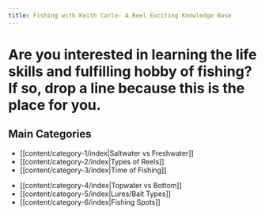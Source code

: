 ```yaml
---
title: Fishing with Keith Carle- A Reel Exciting Knowledge Base
---
```

# Are you interested in learning the life skills and fulfilling hobby of fishing? If so, drop a line because this is the place for you.

## Main Categories
* [[content/category-1/index|Saltwater vs Freshwater]]
* [[content/category-2/index|Types of Reels]]
*  [[content/category-3/index|Time of Fishing]]


- [[content/category-4/index|Topwater vs Bottom]]
-  [[content/category-5/index|Lures/Bait Types]]
- [[content/category-6/index|Fishing Spots]]

